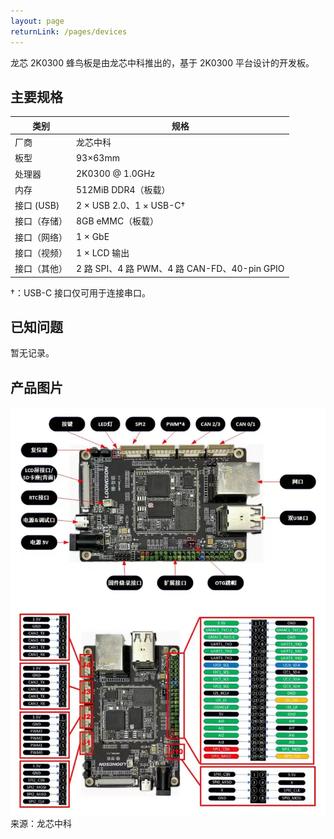 ```yaml
---
layout: page
returnLink: /pages/devices
---
```


<ChildHeader>
<template #pageTitle>产品规格数据库</template>
<template #pageSubTitle>龙芯 2K0300 蜂鸟板</template>
</ChildHeader>

<div class="body_content">

龙芯 2K0300 蜂鸟板是由龙芯中科推出的，基于 2K0300 平台设计的开发板。

## 主要规格

| 类别 | 规格 |
|------|------|
| 厂商 | 龙芯中科 |
| 板型 | 93×63mm |
| 处理器 | 2K0300 @ 1.0GHz |
| 内存 | 512MiB DDR4（板载） |
| 接口 (USB)  | 2 × USB 2.0、1 × USB-C† |
| 接口（存储）| 8GB eMMC（板载） |
| 接口（网络） | 1 × GbE |
| 接口（视频） | 1 × LCD 输出 |
| 接口（其他） | 2 路 SPI、4 路 PWM、4 路 CAN-FD、40-pin GPIO |

†：USB-C 接口仅可用于连接串口。

## 已知问题

暂无记录。

## 产品图片

![](/public/images/devices/loongson-2k0300-hummingbird-evb.webp)
来源：龙芯中科

</div>

<ChildFooter />

<script setup>
import ChildHeader from '/components/ChildHeader.vue'
import ChildFooter from '/components/ChildFooter.vue'
</script>